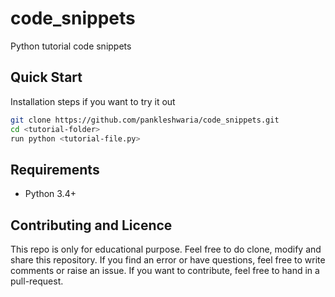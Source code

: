# code_snippets
Python tutorial code snippets

## Quick Start
Installation steps if you want to try it out
```bash
git clone https://github.com/pankleshwaria/code_snippets.git
cd <tutorial-folder>
run python <tutorial-file.py>
```

## Requirements
* Python 3.4+

## Contributing and Licence
This repo is only for educational purpose. Feel free to do clone, modify and share this repository.
If you find an error or have questions, feel free to write comments or raise an issue. If you want to contribute, feel free to hand in a 
pull-request.
